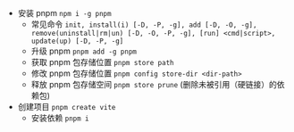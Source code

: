 - 安装 pnpm `npm i -g pnpm`
  - 常见命令 `init, install(i) [-D, -P, -g], add [-D, -O, -g], remove(uninstall|rm|un) [-D, -O, -P, -g], [run] <cmd|script>, update(up) [-D, -P, -g]`
  - 升级 pnpm `pnpm add -g pnpm`
  - 获取 pnpm 包存储位置 `pnpm store path`
  - 修改 pnpm 包存储位置 `pnpm config store-dir <dir-path>`
  - 释放 pnpm 包存储空间 `pnpm store prune` (删除未被引用（硬链接）的依赖包)
- 创建项目 `pnpm create vite`
  - 安装依赖 `pnpm i`
